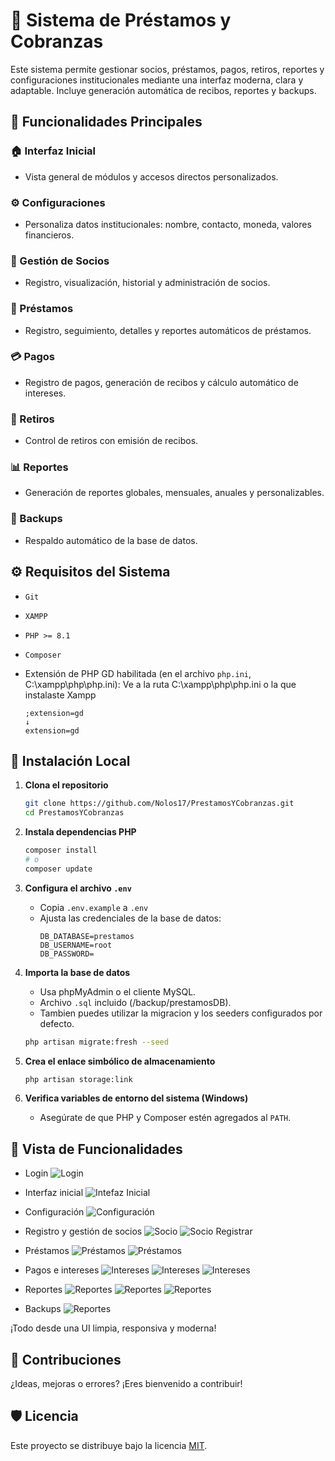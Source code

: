 # 💼 Sistema de Préstamos y Cobranzas

Este sistema permite gestionar socios, préstamos, pagos, retiros, reportes y configuraciones institucionales mediante una interfaz moderna, clara y adaptable. Incluye generación automática de recibos, reportes y backups.

## 🚀 Funcionalidades Principales

### 🏠 Interfaz Inicial

-   Vista general de módulos y accesos directos personalizados.

### ⚙️ Configuraciones

-   Personaliza datos institucionales: nombre, contacto, moneda, valores financieros.

### 👥 Gestión de Socios

-   Registro, visualización, historial y administración de socios.

### 💸 Préstamos

-   Registro, seguimiento, detalles y reportes automáticos de préstamos.

### 💳 Pagos

-   Registro de pagos, generación de recibos y cálculo automático de intereses.

### 🏧 Retiros

-   Control de retiros con emisión de recibos.

### 📊 Reportes

-   Generación de reportes globales, mensuales, anuales y personalizables.

### 💾 Backups

-   Respaldo automático de la base de datos.

## ⚙️ Requisitos del Sistema

-   `Git`
-   `XAMPP`
-   `PHP >= 8.1`
-   `Composer`
-   Extensión de PHP GD habilitada (en el archivo `php.ini`, C:\xampp\php\php.ini):
    Ve a la ruta C:\xampp\php\php.ini o la que instalaste Xampp

    ```
    ;extension=gd
    ↓
    extension=gd
    ```

## 🧪 Instalación Local

1. **Clona el repositorio**

    ```bash
    git clone https://github.com/Nolos17/PrestamosYCobranzas.git
    cd PrestamosYCobranzas
    ```

2. **Instala dependencias PHP**

    ```bash
    composer install
    # o
    composer update
    ```

3. **Configura el archivo `.env`**

    - Copia `.env.example` a `.env`
    - Ajusta las credenciales de la base de datos:
        ```env
        DB_DATABASE=prestamos
        DB_USERNAME=root
        DB_PASSWORD=
        ```

4. **Importa la base de datos**


    - Usa phpMyAdmin o el cliente MySQL.
    - Archivo `.sql` incluido (/backup/prestamosDB).
    - Tambien puedes utilizar la migracion y los seeders configurados por defecto.

    ```bash
    php artisan migrate:fresh --seed
    ```

5. **Crea el enlace simbólico de almacenamiento**

    ```bash
    php artisan storage:link
    ```

6. **Verifica variables de entorno del sistema (Windows)**
    - Asegúrate de que PHP y Composer estén agregados al `PATH`.

## 📸 Vista de Funcionalidades

-   Login
    ![Login](backup/docs/images/inicio.png)
-   Interfaz inicial
    ![Intefaz Inicial](backup/docs/images/inicio1.png)
-   Configuración
    ![Configuración](backup/docs/images/configuracion.png)
-   Registro y gestión de socios
    ![Socio](backup/docs/images/socio.png)
    ![Socio Registrar](backup/docs/images/socio_registrar.png)
-   Préstamos
    ![Préstamos](backup/docs/images/prestamos_ver.png)
    ![Préstamos](backup/docs/images/prestamos_reporte.png)
-   Pagos e intereses
    ![Intereses](backup/docs/images/listado_pagos.png)
    ![Intereses](backup/docs/images/pago_interes.png)
    ![Intereses](backup/docs/images/pago_reporte.png)
-   Reportes
    ![Reportes](backup/docs/images/reporte_mensual_ahorros.png)
    ![Reportes](backup/docs/images/reporte_mensual_prestamos.png)
    ![Reportes](backup/docs/images/transacciones_reporte_mensual.png)

-   Backups
    ![Reportes](backup/docs/images/backups.png)

¡Todo desde una UI limpia, responsiva y moderna!

## 🤝 Contribuciones

¿Ideas, mejoras o errores? ¡Eres bienvenido a contribuir!

## 🛡️ Licencia

Este proyecto se distribuye bajo la licencia [MIT](LICENSE).
